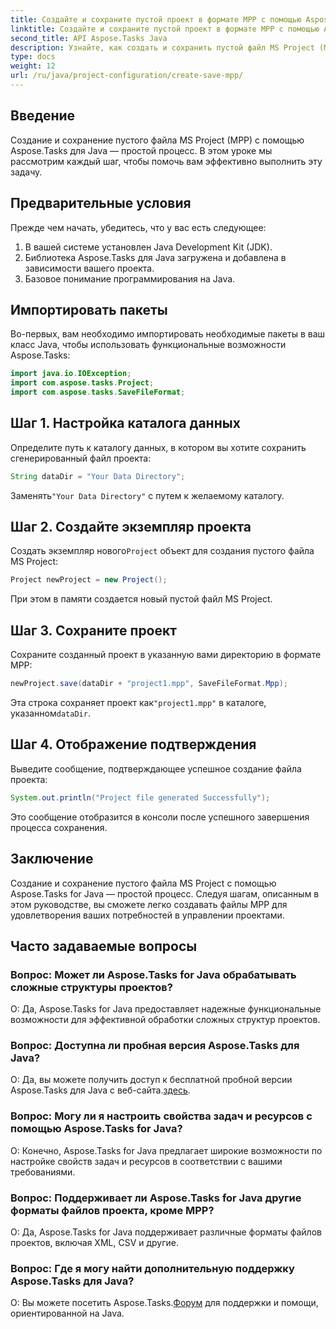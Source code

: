 ```yaml
---
title: Создайте и сохраните пустой проект в формате MPP с помощью Aspose.Tasks
linktitle: Создайте и сохраните пустой проект в формате MPP с помощью Aspose.Tasks
second_title: API Aspose.Tasks Java
description: Узнайте, как создать и сохранить пустой файл MS Project (MPP) с помощью Aspose.Tasks для Java. Легко упростите задачи управления проектами.
type: docs
weight: 12
url: /ru/java/project-configuration/create-save-mpp/
---
```

## Введение
Создание и сохранение пустого файла MS Project (MPP) с помощью Aspose.Tasks для Java — простой процесс. В этом уроке мы рассмотрим каждый шаг, чтобы помочь вам эффективно выполнить эту задачу.
## Предварительные условия
Прежде чем начать, убедитесь, что у вас есть следующее:
1. В вашей системе установлен Java Development Kit (JDK).
2. Библиотека Aspose.Tasks для Java загружена и добавлена в зависимости вашего проекта.
3. Базовое понимание программирования на Java.

## Импортировать пакеты
Во-первых, вам необходимо импортировать необходимые пакеты в ваш класс Java, чтобы использовать функциональные возможности Aspose.Tasks:
```java
import java.io.IOException;
import com.aspose.tasks.Project;
import com.aspose.tasks.SaveFileFormat;
```
## Шаг 1. Настройка каталога данных
Определите путь к каталогу данных, в котором вы хотите сохранить сгенерированный файл проекта:
```java
String dataDir = "Your Data Directory";
```
 Заменять`"Your Data Directory"` с путем к желаемому каталогу.
## Шаг 2. Создайте экземпляр проекта
 Создать экземпляр нового`Project` объект для создания пустого файла MS Project:
```java
Project newProject = new Project();
```
При этом в памяти создается новый пустой файл MS Project.
## Шаг 3. Сохраните проект
Сохраните созданный проект в указанную вами директорию в формате MPP:
```java
newProject.save(dataDir + "project1.mpp", SaveFileFormat.Mpp);
```
Эта строка сохраняет проект как`"project1.mpp"` в каталоге, указанном`dataDir`.
## Шаг 4. Отображение подтверждения
Выведите сообщение, подтверждающее успешное создание файла проекта:
```java
System.out.println("Project file generated Successfully");
```
Это сообщение отобразится в консоли после успешного завершения процесса сохранения.

## Заключение
Создание и сохранение пустого файла MS Project с помощью Aspose.Tasks for Java — простой процесс. Следуя шагам, описанным в этом руководстве, вы сможете легко создавать файлы MPP для удовлетворения ваших потребностей в управлении проектами.

## Часто задаваемые вопросы
### Вопрос: Может ли Aspose.Tasks for Java обрабатывать сложные структуры проектов?
О: Да, Aspose.Tasks for Java предоставляет надежные функциональные возможности для эффективной обработки сложных структур проектов.
### Вопрос: Доступна ли пробная версия Aspose.Tasks для Java?
 О: Да, вы можете получить доступ к бесплатной пробной версии Aspose.Tasks для Java с веб-сайта.[здесь](https://releases.aspose.com/).
### Вопрос: Могу ли я настроить свойства задач и ресурсов с помощью Aspose.Tasks for Java?
О: Конечно, Aspose.Tasks for Java предлагает широкие возможности по настройке свойств задач и ресурсов в соответствии с вашими требованиями.
### Вопрос: Поддерживает ли Aspose.Tasks for Java другие форматы файлов проекта, кроме MPP?
О: Да, Aspose.Tasks for Java поддерживает различные форматы файлов проектов, включая XML, CSV и другие.
### Вопрос: Где я могу найти дополнительную поддержку Aspose.Tasks для Java?
 О: Вы можете посетить Aspose.Tasks.[Форум](https://forum.aspose.com/c/tasks/15) для поддержки и помощи, ориентированной на Java.
